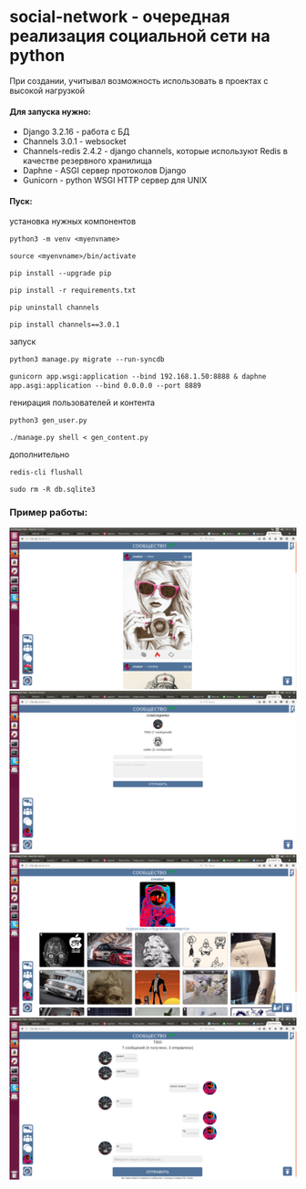 # social-network - очередная реализация социальной сети на python

При создании, учитывал возможность использовать в проектах с высокой нагрузкой

#### Для запуска нужно:
* Django 3.2.16 - работа с БД
* Channels 3.0.1 - websocket
* Channels-redis 2.4.2 - django channels, которые используют Redis в качестве резервного хранилища
* Daphne - ASGI сервер протоколов Django
* Gunicorn - python WSGI HTTP сервер для UNIX
#### Пуск:

установка нужных компонентов   
```
python3 -m venv <myenvname>
```

```
source <myenvname>/bin/activate
```

```
pip install --upgrade pip
```

```
pip install -r requirements.txt
```

```
pip uninstall channels
```

```
pip install channels==3.0.1
```

запуск
```
python3 manage.py migrate --run-syncdb
```

```
gunicorn app.wsgi:application --bind 192.168.1.50:8888 & daphne app.asgi:application --bind 0.0.0.0 --port 8889
```

генирация пользователей и контента   
```
python3 gen_user.py
```

```
./manage.py shell < gen_content.py
```

дополнительно   
```
redis-cli flushall
```

```
sudo rm -R db.sqlite3
```


### Пример работы:
![Иллюстрация к проекту](https://github.com/evilsadko/social-network/blob/v0.1/media/skr1.png)
![Иллюстрация к проекту](https://github.com/evilsadko/social-network/blob/v0.1/media/skr2.png)
![Иллюстрация к проекту](https://github.com/evilsadko/social-network/blob/v0.1/media/skr3.png)
![Иллюстрация к проекту](https://github.com/evilsadko/social-network/blob/v0.1/media/skr4.png)

